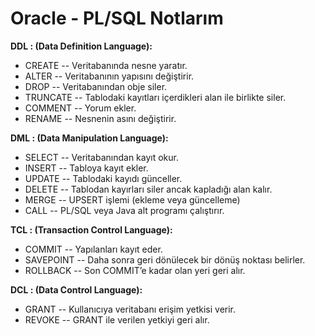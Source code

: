 # Oracle - PL/SQL Notlarım

<b>DDL : (Data Definition Language):</b>
* CREATE       -- Veritabanında nesne yaratır.
* ALTER        -- Veritabanının yapısını değiştirir.
* DROP         -- Veritabanından obje siler.
* TRUNCATE     -- Tablodaki kayıtları içerdikleri alan ile birlikte siler.
* COMMENT      -- Yorum ekler.
* RENAME       -- Nesnenin asını değiştirir.

<b>DML : (Data Manipulation Language):</b>
* SELECT       -- Veritabanından kayıt okur.
* INSERT       -- Tabloya kayıt ekler.
* UPDATE       -- Tablodaki kayıdı günceller.
* DELETE       -- Tablodan kayırları siler ancak kapladığı alan kalır.
* MERGE        -- UPSERT işlemi (ekleme veya güncelleme)
* CALL         -- PL/SQL veya Java alt programı çalıştırır.

<b>TCL : (Transaction Control Language):</b>
* COMMIT       -- Yapılanları kayıt eder.
* SAVEPOINT    -- Daha sonra geri dönülecek bir dönüş noktası belirler.
* ROLLBACK     -- Son COMMIT’e kadar olan yeri geri alır.

<b>DCL : (Data Control Language):</b>
* GRANT        -- Kullanıcıya veritabanı erişim yetkisi verir.
* REVOKE       -- GRANT ile verilen yetkiyi geri alır.
